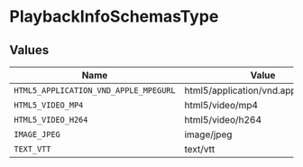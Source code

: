 # PlaybackInfoSchemasType


## Values

| Name                                  | Value                                 |
| ------------------------------------- | ------------------------------------- |
| `HTML5_APPLICATION_VND_APPLE_MPEGURL` | html5/application/vnd.apple.mpegurl   |
| `HTML5_VIDEO_MP4`                     | html5/video/mp4                       |
| `HTML5_VIDEO_H264`                    | html5/video/h264                      |
| `IMAGE_JPEG`                          | image/jpeg                            |
| `TEXT_VTT`                            | text/vtt                              |